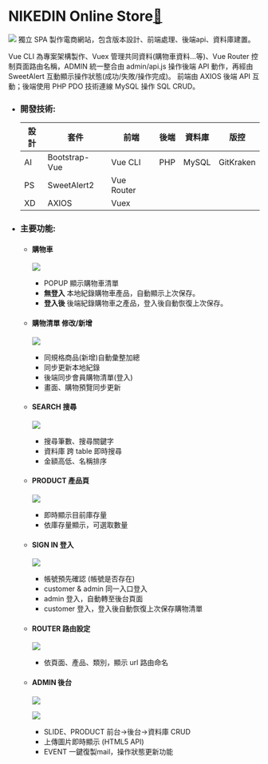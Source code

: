 # NIKEDIN Online Store[:link:](https://bit.ly/nikedinVue)
[![](https://i.imgur.com/Rgrd2PH.jpg)](https://bit.ly/nikedinVue)
獨立 SPA 製作電商網站，包含版本設計、前端處理、後端api、資料庫建置。

Vue CLI 為專案架構製作、Vuex 管理共同資料(購物車資料...等)、Vue Router 控制頁面路由名稱，ADMIN 統一整合由 admin/api.js 操作後端 API 動作，再經由 SweetAlert 互動顯示操作狀態(成功/失敗/操作完成)。
前端由 AXIOS 後端 API 互動；後端使用 PHP PDO 技術連線 MySQL 操作 SQL CRUD。

- ### 開發技術:
    
    |設計|套件|前端|後端|資料庫|版控|
    |-|-|-|-|-|-|
    |AI|Bootstrap-Vue|Vue CLI|PHP|MySQL|GitKraken||
    |PS|SweetAlert2|Vue Router|
    |XD|AXIOS|Vuex|
    
- ### 主要功能:
    - #### 購物車
        ![](https://i.imgur.com/zRRbg1A.jpg)

        - POPUP 顯示購物車清單
        - **無登入** 本地紀錄購物車產品，自動顯示上次保存。
        - **登入後** 後端紀錄購物車之產品，登入後自動恢復上次保存。
    - #### 購物清單 修改/新增
        ![](https://i.imgur.com/zWuh2L2.png)

        - 同規格商品(新增)自動彙整加總
        - 同步更新本地紀錄
        - 後端同步會員購物清單(登入)
        - 畫面、購物預覽同步更新
    - #### SEARCH 搜尋
        ![](https://i.imgur.com/MrZ1sFF.png)
        - 搜尋筆數、搜尋關鍵字
        - 資料庫 跨 table 即時搜尋
        - 金額高低、名稱排序
    - #### PRODUCT 產品頁
        ![](https://i.imgur.com/DAbgyYe.png)

        - 即時顯示目前庫存量
        - 依庫存量顯示，可選取數量
    - #### SIGN IN 登入
        ![](https://i.imgur.com/3CF4b9u.jpg)

        - 帳號預先確認 (帳號是否存在)
        - customer & admin 同一入口登入
        - admin 登入，自動轉至後台頁面
        - customer 登入，登入後自動恢復上次保存購物清單
    - #### ROUTER 路由設定
        ![](https://i.imgur.com/ZZTXduy.png)

        - 依頁面、產品、類別，顯示 url 路由命名
    - #### ADMIN 後台
        ![](https://i.imgur.com/QY5WMPG.png)
        
        ![](https://i.imgur.com/2terh7Y.png)
        - SLIDE、PRODUCT 前台->後台->資料庫 CRUD
        - 上傳圖片即時顯示 (HTML5 API)
        - EVENT 一鍵復製mail，操作狀態更新功能
